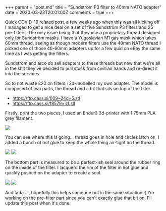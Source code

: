 +++
parent = "post.md"
title = "Sundström P3 filter to 40mm NATO adapter"
date = 2020-03-23T20:01:00Z
comments = true
+++

Quick COVID-19 related post, a few weeks ago when this was all kicking off I managed
to get a nice deal on a set of five Sundström P3 filters and 25 pre-filters. The only
issue being that they use a proprietary thread designed only for Sundström masks.
I have a Yugoslavian M1 gas mask which takes 60mm thread, seeing as though modern
filters use the 40mm NATO thread I picked one of those 40-60mm adapters up for a
few quid on eBay the same time as I was getting the filters.

Sundström and arco _do_ sell adapters to these threads but now that we're all in
the shit they've decided to pull stock from civillian hands and re-direct it into
the services.

So to not waste £20 on filters I 3d-modelled my own adapter.
The model is composed of two parts, the thread and a bit that sits on top of the filter.

- <https://ftp.cass.si/009~24g=5.stl>
- <https://ftp.cass.si/f8579=izI.stl>

Firstly, print the two pieces, I used an Ender3 3d-printer with 1.75mm PLA grey filament.

![](https://ftp.cass.si/8N4Z361~=.jpeg)

You can see where this is going... thread goes in hole and circles latch on, I added
a bunch of hot glue to keep the whole thing air-tight on the thread.

![](https://ftp.cass.si/7a9j5i6s4.jpeg)
![](https://ftp.cass.si/4rl=46a0g.jpeg)

The bottom part is measured to be a perfect-ish seal around the rubber ring on the
inside of the filter. I lacquerd the rim of the filter in hot glue and quickly
pushed on the adapter to create a seal.

![](https://ftp.cass.si/14806e0e0.jpeg)
![](https://ftp.cass.si/ew4wgm526.jpeg)

And tada...!, hopefully this helps someone out in the same situation :)
I'm working on the pre-filter part since you can't exactly glue that bit on, I'll update this post when it's done.
